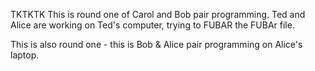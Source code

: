 
TKTKTK
This is round one of Carol and Bob pair programming.
Ted and Alice are working on Ted's computer, trying to FUBAR the FUBAr file.

This is also round one - this is Bob & Alice pair programming on Alice's laptop.